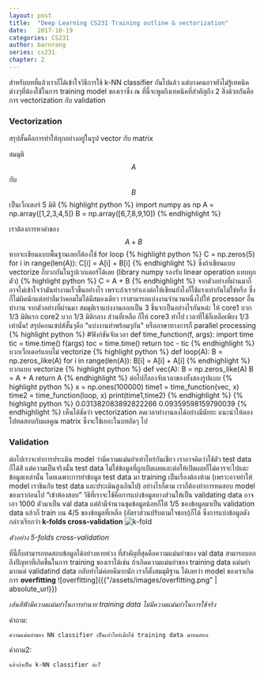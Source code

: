 ```yaml
---
layout: post
title:  "Deep Learning CS231 Training outline & vectorization"
date:   2017-10-19
categories: CS231
author: barnrang
series: cs231
chapter: 2
---
```

สำหรับบทที่แล้วเราก็ได้เข้าใจวิธีการใช้ k-NN classifier กันไปแล้ว แต่บางคนอาจยังไม่รู้เทคนิคต่างๆที่ต้องใช้ในการ training model ของเราซึ่ง ณ ที่นี้จะพูดถึงเทคนิคที่สำคัญถึง 2 สิ่งด้วยกันคือการ vectorization กับ validation


### Vectorization
สรุปสั้นคือการทำให้ทุกอย่างอยู่ในรูป vector กับ matrix

สมมุติ $$A$$ กับ $$B$$ เป็นเว็กเตอร์ 5 มิติ
{% highlight python %}
import numpy as np
A = np.array([1,2,3,4,5])
B = np.array([6,7,8,9,10])
{% endhighlight %}

เราต้องการหาค่าของ $$A+B$$ หากจะเขียนแบบพื้นฐานเลยก็ต้องใช้ for loop
{% highlight python %}
C = np.zeros(5)
for i in range(len(A)):
  C[i] = A[i] + B[i]
{% endhighlight %}
ซึ่งถ้าเขียนแบบ vectorize ก็บวกกันในรูปเวกเตอร์ได้เลย (library numpy รองรับ linear operation แทบทุกตัว)
{% highlight python %}
C = A + B
{% endhighlight %}
จากตัวอย่างที่ผ่านมาก็อาจไม่เข้าใจว่ามันทำงานเร็วขึ้นอย่างไร เพราะถ้าเราทำเองต่อให้เขียนยังไงก็ใช้แรงเท่ากันไม่ใช่หรือ ซึ่งก็ไม่ผิดนักแต่อย่าลืมว่าคอมไม่ได้มีสมองเดียว เราสามารถแบ่งงานจำนวนหนึ่งไปให้ processor อื่นทำงาน จากตัวอย่างที่ผ่านมา สมมุติเราแบ่งงานออกเป็น 3 ชิ้นจะเป็นอย่างไรกันหล่ะ ให้ core1 บวก 1/3 มิติแรก core2 บวก 1/3 มิติกลาง ส่วนที่เหลือ
ก็ให้ core3 ทำไป เวลาที่ใช้ก็เหลือเพียง 1/3 เท่านั้น! สรุปคอนเซปส์สั้นๆคือ "แบ่งงานทำพร้อมๆกัน" หรือภาษาทางการก็ parallel processing
{% highlight python %}
#ฟังก์ชันจับเวลา
def time_function(f, args):
  import time
  tic = time.time()
  f(args)
  toc = time.time()
  return toc - tic
{% endhighlight %}
บวกเว็กเตอร์แบบไม่ vectorize
{% highlight python %}
def loop(A):
  B = np.zeros_like(A)
  for i in range(len(A)):
    B[i] = A[i] + A[i]
{% endhighlight %}
บวกแบบ vectorize
{% highlight python %}
def vec(A):
  B = np.zeros_like(A)
  B = A + A
  return A
{% endhighlight %}
ต่อไปก็ลองจับเวลาของทั้งสองรูปแบบ
{% highlight python %}
x = np.ones(100000)
time1 = time_function(vec, x)
time2 = time_function(loop, x)
print(time1,time2)
{% endhighlight %}
{% highlight python %}
0.031382083892822266 0.09359598159790039
{% endhighlight %}
เห็นได้ชัดว่า vectorization ลดเวลาทำงานลงได้อย่างมีนัยยะ แนะนำให้ลองไปทดสอบกับผลคูณ matrix
ซึ่งจะใช้เยอะในบทถัดๆ ไป
### Validation
ต่อไปเราจะทำการประเมิน model ว่ามีความแม่นยำเท่าไหร่กันเชียว เราอาจคิดว่าใช้ตัว test data ก็ได้สิ แต่ความเป็นจริงนั้น test data ไม่ใช่ข้อมูลที่ถูกเปิดเผยและต่อให้เปิดเผยก็ไม่ควรจะไปแตะข้อมูลเหล่านั้น โดยเฉพาะการยำข้อมูล test data มา training เป็นเรื่องต้องห้าม (เพราะอาจทำให้ model เราชินกับ test data และประเมินสูงเกินไป) อย่างไรก็ตาม เราก็ต้องทำการทดสอบ model ของเราก่อนไป “เข้าห้องสอบ” วิธีที่เราจะใช้คือการแบ่งข้อมูลบางส่วนให้เป็น validating data อาจเอา 1000 ตัวมาเป็น val data
แต่ถ้ามีจำนวนชุดข้อมูลน้อยก็ให้ 1/5 ของข้อมูลมาเป็น validation data แล้วก็ train บน 4/5 ของข้อมูลที่เหลือ (อัตราส่วนปรับตามใจชอบ)ก็ได้ ซึ่งการแบ่งข้อมูลดังกล่าวเรียกว่า __k-folds cross-validation__
![k-fold](http://cs231n.github.io/assets/crossval.jpeg)

*ตัวอย่าง 5-folds cross-validation*

ที่นี้ก็บสามารถทดสอบข้อมูลได้อย่างหายห่วง ที่สำคัญที่สุดคือความแม่นยำของ val data สามารถบอกถึงปัญหาที่เกิดขึ้นในการ training ของเราได้เช่น ถ้าเกิดความแม่นยำของ training data แม่นยำมากแต่ validatind data กลับทำไม่ค่อยดีมากนัก เราก็ตั้งสมมุติฐาน
ได้เลยว่า model ของเราเกิดการ __overfitting__
![overfitting]({{"/assets/images/overfitting.png" | absolute_url}})

*เส้นสีฟ้ามีความแม่นยำในการทำนาย training data ไม่มีความแม่นยำในการใช้จริง*

คำถาม:
~~~~
ความแม่นยำของ NN classifier เป็นเท่าไหร่เมื่อใช้ training data มาทดสอบ
~~~~

คำถาม2:
~~~~
แล้วถ้าเป็น k-NN classifier ล่ะ?
~~~~
